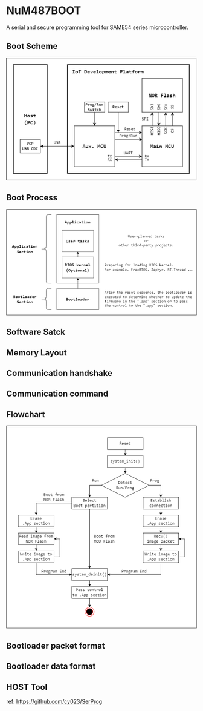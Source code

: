 # NuM487BOOT

A serial and secure programming tool for SAME54 series microcontroller.

## Boot Scheme

![boot_scheme](./Img/boot_scheme.png)

## Boot Process

![boot_process](./Img/boot_process.png)

## Software Satck

## Memory Layout

## Communication handshake

## Communication command

## Flowchart

![flowchart](./Img/flowchart.png)

## Bootloader packet format

## Bootloader data format

## HOST Tool

ref: <https://github.com/cy023/SerProg>
